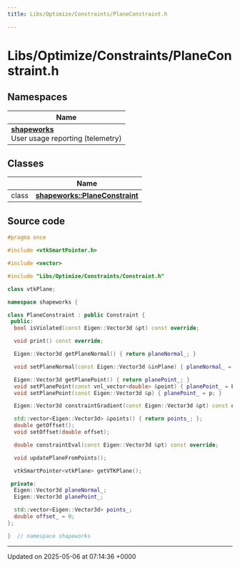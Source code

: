 ```yaml
---
title: Libs/Optimize/Constraints/PlaneConstraint.h

---
```


# Libs/Optimize/Constraints/PlaneConstraint.h



## Namespaces

| Name           |
| -------------- |
| **[shapeworks](../Namespaces/namespaceshapeworks.md)** <br>User usage reporting (telemetry)  |

## Classes

|                | Name           |
| -------------- | -------------- |
| class | **[shapeworks::PlaneConstraint](../Classes/classshapeworks_1_1PlaneConstraint.md)**  |




## Source code

```cpp
#pragma once

#include <vtkSmartPointer.h>

#include <vector>

#include "Libs/Optimize/Constraints/Constraint.h"

class vtkPlane;

namespace shapeworks {

class PlaneConstraint : public Constraint {
 public:
  bool isViolated(const Eigen::Vector3d &pt) const override;

  void print() const override;

  Eigen::Vector3d getPlaneNormal() { return planeNormal_; }

  void setPlaneNormal(const Eigen::Vector3d &inPlane) { planeNormal_ = inPlane; }

  Eigen::Vector3d getPlanePoint() { return planePoint_; }
  void setPlanePoint(const vnl_vector<double> &point) { planePoint_ = Eigen::Vector3d(point[0], point[1], point[2]); }
  void setPlanePoint(const Eigen::Vector3d &p) { planePoint_ = p; }

  Eigen::Vector3d constraintGradient(const Eigen::Vector3d &pt) const override { return -planeNormal_; }

  std::vector<Eigen::Vector3d> &points() { return points_; };
  double getOffset();
  void setOffset(double offset);

  double constraintEval(const Eigen::Vector3d &pt) const override;

  void updatePlaneFromPoints();

  vtkSmartPointer<vtkPlane> getVTKPlane();

 private:
  Eigen::Vector3d planeNormal_;
  Eigen::Vector3d planePoint_;

  std::vector<Eigen::Vector3d> points_;
  double offset_ = 0;
};

}  // namespace shapeworks
```


-------------------------------

Updated on 2025-05-06 at 07:14:36 +0000
